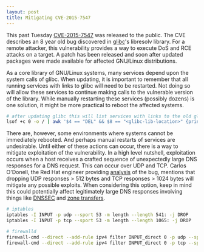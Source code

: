 ```yaml
---
layout: post
title: Mitigating CVE-2015-7547
---
```


This past Tuesday [CVE-2015-7547](https://cve.mitre.org/cgi-bin/cvename.cgi?name=CVE-2015-7547) was released to the public. The CVE describes an 8 year old bug discovered in [glibc](https://www.gnu.org/software/libc/)'s libresolv library. For a remote attacker, this vulnerability provides a way to execute DoS and RCE attacks on a target. A patch has been released and soon after updated packages were made available for affected GNU/Linux distributions.

As a core library of GNU/Linux systems, many services depend upon the system calls of glibc. When updating, it is important to remember that all running services with links to glibc will need to be restarted. Not doing so will allow these services to continue making calls to the vulnerable version of the library. While manually restarting these services (possibly dozens) is one solution, it might be more practical to reboot the affected systems.

```bash
# after updating glibc this will list services with links to the old glibc
lsof +c 0 -o / | awk '$4 == "DEL" && $8 == "<glibc-lib-location>" {print $1 " " $2}'
```

There are, however, some environments where systems cannot be immediately rebooted. And perhaps manual restarts of services are undesirable. Until either of these actions can occur, there is a way to mitigate exploitation of the vulnerability. In a high level nutshell, exploitation occurs when a host receives a crafted sequence of unexpectedly large DNS responses for a DNS request. This can occur over UDP and TCP. Carlos O'Donell, the Red Hat engineer providing [analysis](https://sourceware.org/ml/libc-alpha/2016-02/msg00416.html) of the bug, mentions that dropping UDP responses > 512 bytes and TCP responses > 1024 bytes will mitigate any possible exploits. When considering this option, keep in mind this could potentially affect legitimately large DNS responses involving things like [DNSSEC](https://en.wikipedia.org/wiki/Domain_Name_System_Security_Extensions) and [zone transfers](https://en.wikipedia.org/wiki/DNS_zone_transfer).

```bash
# iptables
iptables -I INPUT -p udp --sport 53 -m length --length 541: -j DROP
iptables -I INPUT -p tcp --sport 53 -m length --length 1065: -j DROP
```

```bash
# firewalld
firewall-cmd --direct --add-rule ipv4 filter INPUT_direct 0 -p udp --sport 53 -m length --length 541: -j DROP
firewall-cmd --direct --add-rule ipv4 filter INPUT_direct 0 -p tcp --sport 53 -m length --length 1065: -j DROP
```
